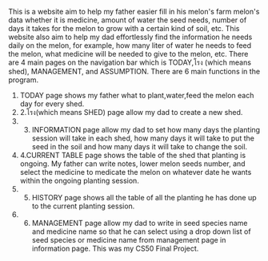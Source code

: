 This is a website aim to help my father easier fill in his melon's farm melon's data whether it is medicine, amount of water the seed needs, number of days it takes for the melon to grow with a certain kind of soil, etc.
This website also aim to help my dad effortlessly find the information he needs daily on the melon, for example, how many liter of water he needs to feed the melon, what medicine will be needed to give to the melon, etc.
There are 4 main pages on the navigation bar which is TODAY,โรง (which means shed), MANAGEMENT, and ASSUMPTION.
There are 6 main functions in the program.
1. TODAY page shows my father what to plant,water,feed the melon each day for every shed.
2. 2.โรง(which means SHED) page allow my dad to create a new shed.
3. 3. INFORMATION page allow my dad to set how many days the planting session will take in each shed, how many days it will take to put the seed in the soil and how many days it will take to change the soil.
4. 4.CURRENT TABLE page shows the table of the shed that planting is ongoing. My father can write notes, lower melon seeds number, and select the medicine to medicate the melon on whatever date he wants within the ongoing planting session.
5. 5. HISTORY page shows all the table of all the planting he has done up to the current planting session.
6. 6. MANAGEMENT page allow my dad to write in seed species name and medicine name so that he can select using a drop down list of seed species or medicine name from management page in information page. This was my CS50 Final Project.
